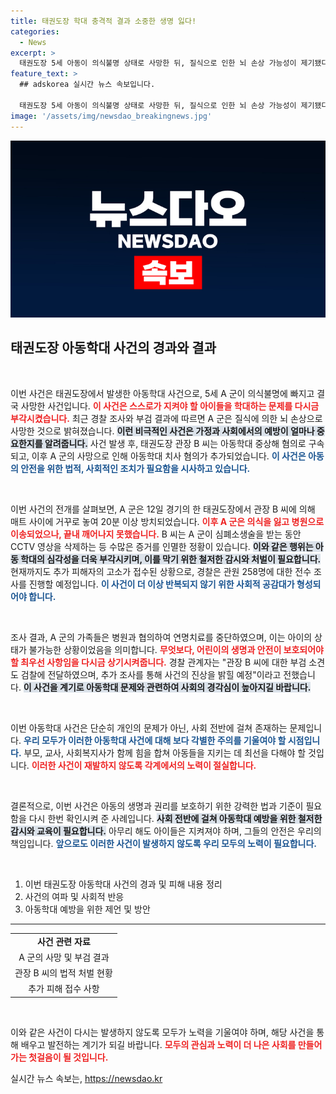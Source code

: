 ```yaml
---
title: 태권도장 학대 충격적 결과 소중한 생명 잃다!
categories:
  - News
excerpt: >
  태권도장 5세 아동이 의식불명 상태로 사망한 뒤, 질식으로 인한 뇌 손상 가능성이 제기됐다. 관장 B 씨는 학대 혐의로 구속됐으며, 추가 피해 사례도 확인되고 있다. 사건의 진실은 과연 무엇일까?
feature_text: >
  ## adskorea 실시간 뉴스 속보입니다.

  태권도장 5세 아동이 의식불명 상태로 사망한 뒤, 질식으로 인한 뇌 손상 가능성이 제기됐다. 관장 B 씨는 학대 혐의로 구속됐으며, 추가 피해 사례도 확인되고 있다. 사건의 진실은 과연 무엇일까?
image: '/assets/img/newsdao_breakingnews.jpg'
---
```


<p><img src="/assets/img/newsdao_breakingnews.jpg" alt="adskorea 속보" /></p>

<h2 data-ke-size="size26">태권도장 아동학대 사건의 경과와 결과</h2>

<p data-ke-size="size16">&nbsp;</p>

<p>이번 사건은 태권도장에서 발생한 아동학대 사건으로, 5세 A 군이 의식불명에 빠지고 결국 사망한 사건입니다. <b><span style="color: #ee2323;">이 사건은 스스로가 지켜야 할 아이들을 학대하는 문제를 다시금 부각시켰습니다.</span></b> 최근 경찰 조사와 부검 결과에 따르면 A 군은 질식에 의한 뇌 손상으로 사망한 것으로 밝혀졌습니다. <b><span style="background-color: #21538527;">이런 비극적인 사건은 가정과 사회에서의 예방이 얼마나 중요한지를 알려줍니다.</span></b> 사건 발생 후, 태권도장 관장 B 씨는 아동학대 중상해 혐의로 구속되고, 이후 A 군의 사망으로 인해 아동학대 치사 혐의가 추가되었습니다. <b><span style="color: #1a5490;">이 사건은 아동의 안전을 위한 법적, 사회적인 조치가 필요함을 시사하고 있습니다.</span></b></p>

<p data-ke-size="size16">&nbsp;</p>

<p>이번 사건의 전개를 살펴보면, A 군은 12일 경기의 한 태권도장에서 관장 B 씨에 의해 매트 사이에 거꾸로 놓여 20분 이상 방치되었습니다. <b><span style="color: #ee2323;">이후 A 군은 의식을 잃고 병원으로 이송되었으나, 끝내 깨어나지 못했습니다.</span></b> B 씨는 A 군이 심폐소생술을 받는 동안 CCTV 영상을 삭제하는 등 수많은 증거를 인멸한 정황이 있습니다. <b><span style="background-color: #21538527;">이와 같은 행위는 아동 학대의 심각성을 더욱 부각시키며, 이를 막기 위한 철저한 감시와 처벌이 필요합니다.</span></b> 현재까지도 추가 피해자의 고소가 접수된 상황으로, 경찰은 관원 258명에 대한 전수 조사를 진행할 예정입니다. <b><span style="color: #1a5490;">이 사건이 더 이상 반복되지 않기 위한 사회적 공감대가 형성되어야 합니다.</span></b></p>

<p data-ke-size="size16">&nbsp;</p>

<p>조사 결과, A 군의 가족들은 병원과 협의하여 연명치료를 중단하였으며, 이는 아이의 상태가 불가능한 상황이었음을 의미합니다. <b><span style="color: #ee2323;">무엇보다, 어린이의 생명과 안전이 보호되어야 할 최우선 사항임을 다시금 상기시켜줍니다.</span></b> 경찰 관계자는 "관장 B 씨에 대한 부검 소견도 검찰에 전달하였으며, 추가 조사를 통해 사건의 진상을 밝힐 예정"이라고 전했습니다. <b><span style="background-color: #21538527;">이 사건을 계기로 아동학대 문제와 관련하여 사회의 경각심이 높아지길 바랍니다.</span></b> </p>

<p data-ke-size="size16">&nbsp;</p>

<p>이번 아동학대 사건은 단순히 개인의 문제가 아닌, 사회 전반에 걸쳐 존재하는 문제입니다. <b><span style="color: #1a5490;">우리 모두가 이러한 아동학대 사건에 대해 보다 각별한 주의를 기울여야 할 시점입니다.</span></b> 부모, 교사, 사회복지사가 함께 힘을 합쳐 아동들을 지키는 데 최선을 다해야 할 것입니다. <b><span style="color: #ee2323;">이러한 사건이 재발하지 않도록 각계에서의 노력이 절실합니다.</span></b> </p>

<p data-ke-size="size16">&nbsp;</p>

<p>결론적으로, 이번 사건은 아동의 생명과 권리를 보호하기 위한 강력한 법과 기준이 필요함을 다시 한번 확인시켜 준 사례입니다. <b><span style="background-color: #21538527;">사회 전반에 걸쳐 아동학대 예방을 위한 철저한 감시와 교육이 필요합니다.</span></b> 아무리 해도 아이들은 지켜져야 하며, 그들의 안전은 우리의 책임입니다. <b><span style="color: #1a5490;">앞으로도 이러한 사건이 발생하지 않도록 우리 모두의 노력이 필요합니다.</span></b></p>

<p data-ke-size="size16">&nbsp;</p>

<ol>
<li>이번 태권도장 아동학대 사건의 경과 및 피해 내용 정리</li>
<li>사건의 여파 및 사회적 반응</li>
<li>아동학대 예방을 위한 제언 및 방안</li>
</ol>

<hr>

<table style="width: 100%; border-collapse: collapse;">
<tr>
<td style="text-align: center; height: 17px;"><b>사건 관련 자료</b></td>
</tr>
<tr>
<td style="text-align: center; height: 17px;">A 군의 사망 및 부검 결과</td>
</tr>
<tr>
<td style="text-align: center; height: 17px;">관장 B 씨의 법적 처벌 현황</td>
</tr>
<tr>
<td style="text-align: center; height: 17px;">추가 피해 접수 사항</td>
</tr>
</table>

<p data-ke-size="size16">&nbsp;</p>

<p>이와 같은 사건이 다시는 발생하지 않도록 모두가 노력을 기울여야 하며, 해당 사건을 통해 배우고 발전하는 계기가 되길 바랍니다. <b><span style="color: #ee2323;">모두의 관심과 노력이 더 나은 사회를 만들어가는 첫걸음이 될 것입니다.</span></b></p>
실시간 뉴스 속보는, <a href="https://newsdao.kr" rel="dofollow">https://newsdao.kr</a>


